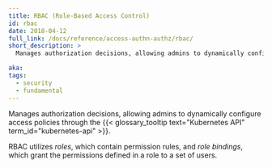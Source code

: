 ```yaml
---
title: RBAC (Role-Based Access Control)
id: rbac
date: 2018-04-12
full_link: /docs/reference/access-authn-authz/rbac/
short_description: >
  Manages authorization decisions, allowing admins to dynamically configure access policies through the Kubernetes API.

aka:
tags:
  - security
  - fundamental
---
```


Manages authorization decisions, allowing admins to dynamically configure access policies through the {{< glossary_tooltip text="Kubernetes API" term_id="kubernetes-api" >}}.

<!--more-->

RBAC utilizes _roles_, which contain permission rules, and _role bindings_, which grant the permissions defined in a role to a set of users.
